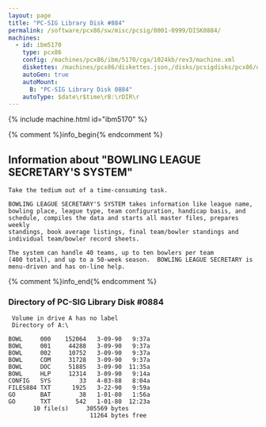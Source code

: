 ```yaml
---
layout: page
title: "PC-SIG Library Disk #884"
permalink: /software/pcx86/sw/misc/pcsig/0001-0999/DISK0884/
machines:
  - id: ibm5170
    type: pcx86
    config: /machines/pcx86/ibm/5170/cga/1024kb/rev3/machine.xml
    diskettes: /machines/pcx86/diskettes.json,/disks/pcsigdisks/pcx86/diskettes.json
    autoGen: true
    autoMount:
      B: "PC-SIG Library Disk 0884"
    autoType: $date\r$time\rB:\rDIR\r
---
```


{% include machine.html id="ibm5170" %}

{% comment %}info_begin{% endcomment %}

## Information about "BOWLING LEAGUE SECRETARY'S SYSTEM"

    Take the tedium out of a time-consuming task.
    
    BOWLING LEAGUE SECRETARY'S SYSTEM takes information like league name,
    bowling place, league type, team configuration, handicap basis, and
    schedule, compiles the data and starts all master files, prepares weekly
    standings, book average listings, final team/bowler standings and
    individual team/bowler record sheets.
    
    The system can handle 40 teams, up to ten bowlers per team
    (400 total), and up to a 50-week season.  BOWLING LEAGUE SECRETARY is
    menu-driven and has on-line help.
{% comment %}info_end{% endcomment %}


### Directory of PC-SIG Library Disk #0884

     Volume in drive A has no label
     Directory of A:\

    BOWL     000    152064   3-09-90   9:37a
    BOWL     001     44288   3-09-90   9:37a
    BOWL     002     10752   3-09-90   9:37a
    BOWL     COM     31728   3-09-90   9:37a
    BOWL     DOC     51885   3-09-90  11:35a
    BOWL     HLP     12314   3-09-90   9:14a
    CONFIG   SYS        33   4-03-88   8:04a
    FILES884 TXT      1925   3-22-90   9:59a
    GO       BAT        38   1-01-80   1:56a
    GO       TXT       542   1-01-80  12:23a
           10 file(s)     305569 bytes
                           11264 bytes free
